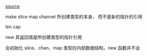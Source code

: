 [source](https://studygolang.com/articles/33648#reply2)

make slice map  channel  所创建类型的本身， 而不是新的指针的引用

len cap 

new 其返回值是所创建类型的指针引用

会初始化 slice、chan、map 类型的内部数据结构，new 函数并不会